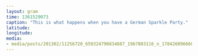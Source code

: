 ```yaml
---
layout: gram
time: 1361529073
caption: "This is what happens when you have a German Sparkle Party."
latitude: 
longitude: 
media:
- media/posts/201302/11256720_659324790834687_1967803116_n_17842609666000351.jpg
---
```

